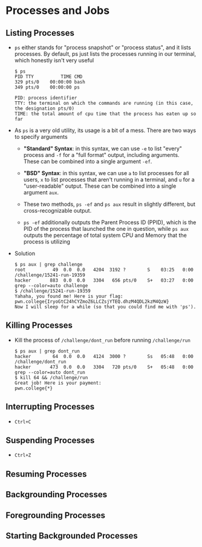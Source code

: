 # Processes and Jobs

## Listing Processes

- `ps` either stands for "process snapshot" or "process status", and it lists processes. By default, ps just lists the processes running in our terminal, which honestly isn't very useful
    
    ```shell
    $ ps
    PID TTY          TIME CMD
    329 pts/0    00:00:00 bash
    349 pts/0    00:00:00 ps

    PID: process identifier
    TTY: the terminal on which the commands are running (in this case, the designation pts/0)
    TIME: the total amount of cpu time that the process has eaten up so far
    ```

- As `ps` is a very old utility, its usage is a bit of a mess. There are two ways to specify arguments
    - **"Standard" Syntax**: in this syntax, we can use `-e` to list "every" process and `-f` for a "full format" output, including arguments. These can be combined into a single argument `-ef`.

    - **"BSD" Syntax**: in this syntax, we can use `a` to list processes for all users, `x` to list processes that aren't running in a terminal, and `u` for a "user-readable" output. These can be combined into a single argument `aux`.

    - These two methods, `ps -ef` and `ps aux` result in slightly different, but cross-recognizable output.

    - `ps -ef` additionally outputs the Parent Process ID (PPID), which is the PID of the process that launched the one in question, while `ps aux` outputs the percentage of total system CPU and Memory that the process is utilizing

- Solution

    ```shell
    $ ps aux | grep challenge
    root          49  0.0  0.0   4204  3192 ?        S    03:25   0:00 /challenge/15241-run-19359
    hacker       883  0.0  0.0   3304   656 pts/0    S+   03:27   0:00 grep --color=auto challenge
    $ /challenge/15241-run-19359
    Yahaha, you found me! Here is your flag:
    pwn.college{IryoGtC24hCYZmoZ6LLCZsjYTEQ.dhzM4QDL2kzM4QzW}
    Now I will sleep for a while (so that you could find me with 'ps').
    ```

## Killing Processes

- Kill the process of `/challenge/dont_run` before running `/challenge/run`

    ```shell
    $ ps aux | grep dont_run
    hacker        64  0.0  0.0   4124  3000 ?        Ss   05:48   0:00 /challenge/dont_run
    hacker       473  0.0  0.0   3304   720 pts/0    S+   05:48   0:00 grep --color=auto dont_run
    $ kill 64 && /challenge/run
    Great job! Here is your payment:
    pwn.college{*}
    ```

## Interrupting Processes

- `Ctrl+C`

## Suspending Processes

- `Ctrl+Z`

## Resuming Processes

## Backgrounding Processes

## Foregrounding Processes

## Starting Backgrounded Processes